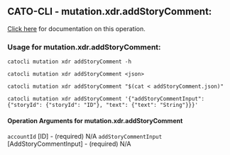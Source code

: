 
## CATO-CLI - mutation.xdr.addStoryComment:
[Click here](https://api.catonetworks.com/documentation/#mutation-addStoryComment) for documentation on this operation.

### Usage for mutation.xdr.addStoryComment:

`catocli mutation xdr addStoryComment -h`

`catocli mutation xdr addStoryComment <json>`

`catocli mutation xdr addStoryComment "$(cat < addStoryComment.json)"`

`catocli mutation xdr addStoryComment '{"addStoryCommentInput": {"storyId": {"storyId": "ID"}, "text": {"text": "String"}}}'`

#### Operation Arguments for mutation.xdr.addStoryComment ####
`accountId` [ID] - (required) N/A 
`addStoryCommentInput` [AddStoryCommentInput] - (required) N/A 

